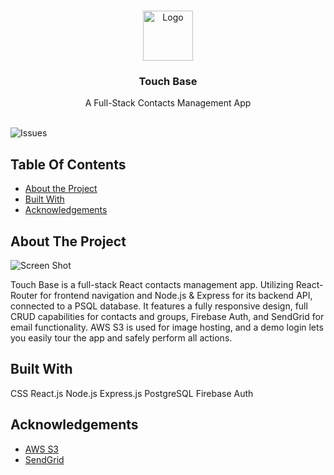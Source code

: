<br/>
<p align="center">
  <a href="https://github.com/patriciosebastian/touch-base">
    <img src="https://www.touchbaseapp.co/static/media/logo.d365f6067407dcc2e3fa04a6bdf1e19f.svg" alt="Logo" width="80" height="80">
  </a>

  <h3 align="center">Touch Base</h3>

  <p align="center">
    A Full-Stack Contacts Management App
    <br/>
    <br/>
  </p>
</p>

![Issues](https://img.shields.io/github/issues/patriciosebastian/touch-base) 

## Table Of Contents

* [About the Project](#about-the-project)
* [Built With](#built-with)
* [Acknowledgements](#acknowledgements)

## About The Project

![Screen Shot](https://www.patriciosalazar.dev/img/TouchBase_Desktop.png)

Touch Base is a full-stack React contacts management app. Utilizing React-Router for frontend navigation and Node.js & Express for its backend API, connected to a PSQL database. It features a fully responsive design, full CRUD capabilities for contacts and groups, Firebase Auth, and SendGrid for email functionality. AWS S3 is used for image hosting, and a demo login lets you easily tour the app and safely perform all actions.

## Built With

CSS
React.js
Node.js
Express.js
PostgreSQL
Firebase Auth

## Acknowledgements

* [AWS S3](https://aws.amazon.com/s3/)
* [SendGrid](https://sendgrid.com/)
